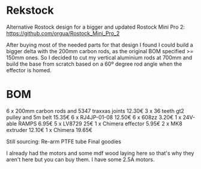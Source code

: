 # Rekstock
Alternative Rostock design for a bigger and updated Rostock Mini Pro 2: https://github.com/orgua/Rostock_Mini_Pro_2

After buying most of the needed parts for that design I found I could build a bigger delta with the 200mm carbon rods, as the original BOM specified >= 150mm ones. So I decided to cut my vertical aluminium rods at 700mm and build the base from scratch based on a 60º degree rod angle when the effector is homed.

# BOM
6 x 200mm carbon rods and 5347 traxxas joints   12.30€
3 x 36 teeth gt2 pulley and 5m belt             15.35€
6 x RJ4JP-01-08                                 12.50€
6 x 608zz                                       3.20€
1 x 24V-able RAMPS                              6.95€
5 x LV8729                                      25€
1 x Chimera effector                            5.95€
2 x MK8 extruder                                12.10€
1 x Chimera                                     19.65€

Still sourcing:
Re-arm
PTFE tube
Final goodies

I already had the motors and some mdf wood laying here so that's why they aren't here but you can buy them. I have some 2.5A motors.
